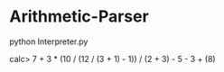# Arithmetic-Parser


python Interpreter.py

calc> 7 + 3 * (10 / (12 / (3 + 1) - 1)) / (2 + 3) - 5 - 3 + (8)


